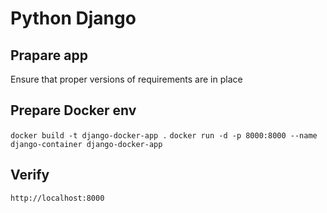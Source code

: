 # Python Django

## Prapare app

Ensure that proper versions of requirements are in place

## Prepare Docker env

`docker build -t django-docker-app .`
`docker run -d -p 8000:8000 --name django-container django-docker-app`

## Verify

`http://localhost:8000`